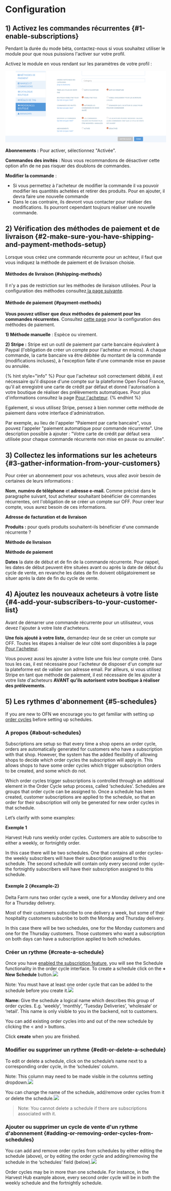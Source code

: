 # Configuration

## 1\) Activez les commandes récurrentes {#1-enable-subscriptions}

Pendant la durée du mode béta, contactez-nous si vous souhaitez utiliser le module pour que nous puissions l'activer sur votre profil.

Activez le module en vous rendant sur les paramètres de votre profil :

![](../../.gitbook/assets/image%20%2876%29.png)

**Abonnements :** Pour activer, sélectionnez "Activée".

**Commandes des invités** : Nous vous recommandons de désactiver cette option afin de ne pas risquer des doublons de commandes.

**Modifier la commande** : 

* Si vous permettez à l'acheteur de modifier la commande il va pouvoir modifier les quantités achetées et retirer des produits. Pour en ajouter, il devra faire une nouvelle commande
* Dans le cas contraire, ils devront vous contacter pour réaliser des modifications. Ils pourront cependant toujours réaliser une nouvelle commande.

## 2\) Vérification des méthodes de paiement et de livraison {#2-make-sure-you-have-shipping-and-payment-methods-setup}

Lorsque vous créez une commande récurrente pour un achteur, il faut que vous indiquez la méthode de paiement et de livraison choisie.

#### **Méthodes de livraison** {#shipping-methods}

Il n'y a pas de restriction sur les méthodes de livraison utilisées. Pour la configuration des méthodes consultez[ la page suivante](../mise-en-place-dune-boutique/types-de-livraisons.md). 

#### **Méthode de paiement** {#payment-methods}

**Vous pouvez utiliser que deux méthodes de paiement pour les commandes récurrentes**. Consultez [cette page](configuration.md#payment-methods) pour la configuration des méthodes de paiement.

**1\) Méthode manuelle** : Espèce ou virement.

**2\) Stripe :** Stripe est un outil de paiement par carte bancaire équivalent à Paypal \(l'obligation de créer un compte pour l'acheteur en moins\). A chaque commande, la carte bancaire va être débitée du montant de la commande \(modifications incluses\), à l'exception faite d'une commande mise en pause ou annulée.

{% hint style="info" %}
Pour que l'acheteur soit correctement débité, il est nécessaire qu'il dispose d'une compte sur la plateforme Open Food France, qu'il ait enregistré une carte de crédit par défaut et donné l'autorisation à votre boutique de réaliser des prélèvements automatiques. Pour plus d'informations consultez la page [Pour l'acheteur](pour-lacheteur.md).
{% endhint %}

Egalement, si vous utilisez Stripe, pensez à bien nommer cette méthode de paiement dans votre interface d'administration.

Par exemple, au lieu de l'appeler "Paiement par carte bancaire", vous pouvez l'appeler "paiement automatique pour commande récurrente". Une description possible à ajouter : "Votre carte de crédit par défaut sera utilisée pour chaque commande récurrente non mise en pause ou annulée".

## 3\) Collectez les informations sur les acheteurs {#3-gather-information-from-your-customers}

Pour créer un abonnement pour vos acheteurs, vous allez avoir besoin de certaines de leurs informations :

**Nom**, **numéro de téléphone** et **adresse e-mail.** Comme précisé dans le paragraphe suivant, tout acheteur souhaitant bénéficier de commandes récurrentes, ont l'obligation de se créer un compte sur OFF. Pour créer leur compte, vous aurez besoin de ces informations.

**Adresse de facturation et de livraison**

**Produits :** pour quels produits souhaitent-ils bénéficier d'une commande récurrente ?

**Méthode de livraison** 

**Méthode de paiement** 

**Dates** la date de début et de fin de la commande récurrente. Pour rappel, les dates de début peuvent être situées avant ou après la date de début du cycle de vente, en revanche les dates de fin doivent obligatoirement se situer après la date de fin du cycle de vente.

## 4\) Ajoutez les nouveaux acheteurs à votre liste {#4-add-your-subscribers-to-your-customer-list}

Avant de démarrer une commande récurrente pour un utilisateur, vous devez l'ajouter à votre liste d'acheteurs. 

**Une fois ajouté à votre liste,** demandez-leur de se créer un compte sur OFF. Toutes les étapes à réaliser de leur côté sont disponibles à la page [Pour l'acheteur](pour-lacheteur.md).

Vous pouvez aussi les ajouter à votre liste une fois leur compte créé. Dans tous les cas, il est nécessaire pour l'acheteur de disposer d'un compte sur la plateforme est de valider son adresse email. Par ailleurs, si vous utilisez Stripe en tant que méthode de paiement, il est nécessaire de les ajouter à votre liste d'acheteurs **AVANT qu'ils autorisent votre boutique à réaliser des prélèvements**.

## 5\) Les rythmes d'abonnement {#5-schedules}

If you are new to OFN we encourage you to get familiar with setting up [order cycles](https://guide.openfoodnetwork.org/advanced-features/order-cycles) before setting up schedules.

### A propos {#about-schedules}

Subscriptions are setup so that every time a shop opens an order cycle, orders are automatically generated for customers who have a subscription with that shop. However, the system has the added flexibility of allowing shops to decide _which_ order cycles the subscription will apply in. This allows shops to have some order cycles which trigger subscription orders to be created, and some which do not.

Which order cycles trigger subscriptions is controlled through an additional element in the Order Cycle setup process, called ‘schedules’. Schedules are groups that order cycle can be assigned to. Once a schedule has been created, customer subscriptions are applied to the schedule, so that an order for their subscription will only be generated for new order cycles in that schedule.

Let’s clarify with some examples:

**Exemple 1**

Harvest Hub runs weekly order cycles. Customers are able to subscribe to either a weekly, or fortnightly order.

In this case there will be two schedules. One that contains all order cycles- the weekly subscribers will have their subscription assigned to this schedule. The second schedule will contain only every second order cycle- the fortnightly subscribers will have their subscription assigned to this schedule.

#### Exemple 2 {#example-2}

Delta Farm runs two order cycle a week, one for a Monday delivery and one for a Thursday delivery.

Most of their customers subscribe to one delivery a week, but some of their hospitality customers subscribe to both the Monday and Thursday delivery.

In this case there will be two schedules, one for the Monday customers and one for the Thursday customers. Those customers who want a subscription on both days can have a subscription applied to both schedules.

### Créer un rythme {#create-a-schedule}

Once you have [enabled the subscription feature](https://guide.openfoodnetwork.org/advanced-features/subscriptions/subscriptions-configuration#1-enable-subscriptions), you will see the Schedule functionality in the order cycle interface. To create a schedule click on the **+ New Schedule** button.![](https://openfoodnetwork.org/wp-content/uploads/2017/02/New-order-cycle.png)

Note: You must have at least one order cycle that can be added to the schedule before you create it.![](https://blobscdn.gitbook.com/v0/b/gitbook-28427.appspot.com/o/assets%2F-L9rgk4wEweX_zxXIzmW%2F-L9rgoFPNHO-1OtFNdJD%2F-L9rgw9U6xoWDx7jf9NH%2FNew%20Schedule?generation=1523500443050782&alt=media)

**Name:** Give the schedule a logical name which describes this group of order cycles. E.g. ‘weekly’, ‘monthly’, ‘Tuesday Deliveries’, ‘wholesale’ or ‘retail’. This name is only visible to you in the backend, not to customers.

You can add existing order cycles into and out of the new schedule by clicking the &lt; and &gt; buttons.

Click **create** when you are finished.

### Modifier ou supprimer un rythme {#edit-or-delete-a-schedule}

To edit or delete a schedule, click on the schedule’s name next to a corresponding order cycle, in the ‘schedules’ column.

Note: This column may need to be made visible in the columns setting dropdown.![](https://blobscdn.gitbook.com/v0/b/gitbook-28427.appspot.com/o/assets%2F-L9rgk4wEweX_zxXIzmW%2F-L9rgoFPNHO-1OtFNdJD%2F-L9rgw9h4IRkrIIfpU8i%2FShow%20Schedules?generation=1523500442468990&alt=media)

You can change the name of the schedule, add/remove order cycles from it or delete the schedule.![](https://blobscdn.gitbook.com/v0/b/gitbook-28427.appspot.com/o/assets%2F-L9rgk4wEweX_zxXIzmW%2F-L9rgoFPNHO-1OtFNdJD%2F-L9rgw9mfT7_QlTdUE33%2FDelete%20Schedule?generation=1523500442452875&alt=media)

> Note: You cannot delete a schedule if there are subscriptions associated with it.

### Ajouter ou supprimer un cycle de vente d'un rythme d'abonnement {#adding-or-removing-order-cycles-from-schedules}

You can add and remove order cycles from schedules by either editing the schedule \(above\), or by editing the order cycle and adding/removing the schedule in the ‘schedules’ field \(below\).![](https://blobscdn.gitbook.com/v0/b/gitbook-28427.appspot.com/o/assets%2F-L9rgk4wEweX_zxXIzmW%2F-L9rgoFPNHO-1OtFNdJD%2F-L9rgw9tiISA0a818ILu%2FOC%20Schedule?generation=1523500443109929&alt=media)

Order cycles may be in more than one schedule. For instance, in the Harvest Hub example above, every second order cycle will be in both the weekly schedule and the fortnightly schedule.

